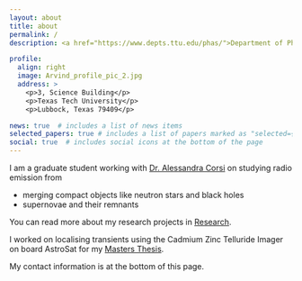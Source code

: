 ```yaml
---
layout: about
title: about
permalink: /
description: <a href="https://www.depts.ttu.edu/phas/">Department of Physics, Texas Tech University</a>

profile:
  align: right
  image: Arvind_profile_pic_2.jpg
  address: >
    <p>3, Science Building</p>
    <p>Texas Tech University</p>
    <p>Lubbock, Texas 79409</p>

news: true  # includes a list of news items
selected_papers: true # includes a list of papers marked as "selected={true}"
social: true  # includes social icons at the bottom of the page
---
```


I am a graduate student working with [Dr. Alessandra Corsi](http://www.depts.ttu.edu/phas/People/Faculty/bio_corsi/bio_corsi.php) on studying radio emission from
- merging compact objects like neutron stars and black holes
- supernovae and their remnants

You can read more about my research projects in [Research](/research).

I worked on localising transients using the Cadmium Zinc Telluride Imager on board AstroSat for my [Masters Thesis](/projects/3_project).

My contact information is at the bottom of this page.
